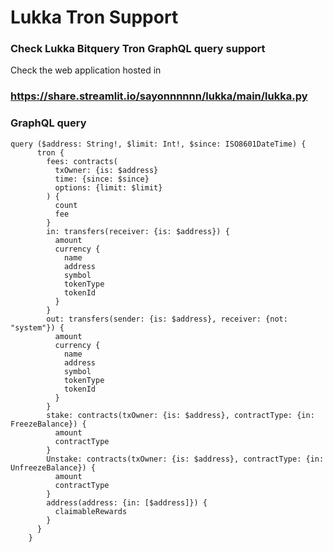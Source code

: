 # Lukka Tron Support 


### Check Lukka Bitquery Tron GraphQL query support
Check the web application hosted in 
### https://share.streamlit.io/sayonnnnnn/lukka/main/lukka.py 

### GraphQL query 
```
query ($address: String!, $limit: Int!, $since: ISO8601DateTime) {
	  tron {
	    fees: contracts(
	      txOwner: {is: $address}
	      time: {since: $since}
	      options: {limit: $limit}
	    ) {
	      count
	      fee
	    }
	    in: transfers(receiver: {is: $address}) {
	      amount
	      currency {
	        name
	        address
	        symbol
	        tokenType
	        tokenId
	      }
	    }
	    out: transfers(sender: {is: $address}, receiver: {not: "system"}) {
	      amount
	      currency {
	        name
	        address
	        symbol
	        tokenType
	        tokenId
	      }
	    }
	    stake: contracts(txOwner: {is: $address}, contractType: {in: FreezeBalance}) {
	      amount
	      contractType
	    }
	    Unstake: contracts(txOwner: {is: $address}, contractType: {in: UnfreezeBalance}) {
	      amount
	      contractType
	    }
	    address(address: {in: [$address]}) {
	      claimableRewards
	    }
	  }
	}
```
